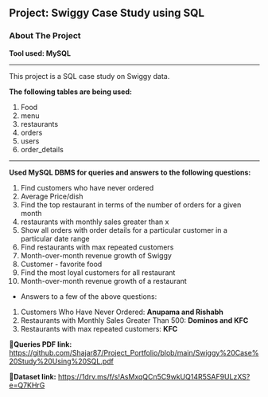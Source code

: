 ## Project: Swiggy Case Study using SQL
### About The Project
**Tool used: MySQL**

---
This project is a SQL case study on Swiggy data.

**The following tables are being used:**
1. Food
2. menu
3. restaurants 
4. orders 
5. users 
6. order_details

---
**Used MySQL DBMS for queries and answers to the following questions:**
1. Find customers who have never ordered
2. Average Price/dish
3. Find the top restaurant in terms of the number of orders for a given month
4. restaurants with monthly sales greater than x 
5. Show all orders with order details for a particular customer in a particular date range
6. Find restaurants with max repeated   customers
7. Month-over-month revenue growth of Swiggy
8. Customer - favorite food
9. Find the most loyal customers for all restaurant
10. Month-over-month revenue growth of a restaurant

- Answers to a few of the above questions:
  
1. Customers Who Have Never Ordered: **Anupama and Rishabh**
2. Restaurants  with  Monthly Sales Greater Than 500: **Dominos and KFC**
3. Restaurants with max repeated customers: **KFC**



**🔗Queries PDF link:** https://github.com/Shajar87/Project_Portfolio/blob/main/Swiggy%20Case%20Study%20Using%20SQL.pdf

**🔗Dataset link:** https://1drv.ms/f/s!AsMxqQCn5C9wkUQ14R5SAF9ULzXS?e=Q7KHrG
